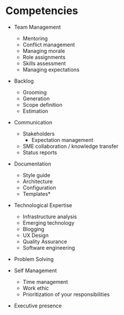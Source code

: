# [](#competencies)Competencies

*	Team Management
	*	Mentoring
	*	Conflict management
	*	Managing morale
	*	Role assignments
	*	Skills assessment
	*	Managing expectations

*	Backlog
	*	Grooming
	*	Generation
	*	Scope definition
	*	Estimation

*	Communication
	*	Stakeholders
		*	Expectation management
	*	SME collaboration / knowledge transfer
	*	Status reports

*	Documentation
	*	Style guide
	*	Architecture
	*	Configuration
	*	Templates*

*	Technological Expertise
	*	Infrastructure analysis
	*	Emerging technology
	*	Blogging
	*	UX Design
	*	Quality Assurance
	*	Software engineering

*	Problem Solving

*	Self Management
	*	Time management
	*	Work ethic
	*	Prioritization of your responsibilities

*	Executive presence
